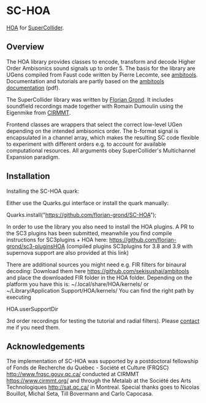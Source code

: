 # SC-HOA

[HOA](https://en.wikipedia.org/wiki/Ambisonics#Higher-order_Ambisonics) for [SuperCollider](http://supercollider.github.io/).

## Overview

The HOA library provides classes to encode, transform and decode Higher Order Ambisonics sound signals up to order 5. The basis for the library are UGens compiled from Faust code written by Pierre Lecomte, see [ambitools](https://github.com/sekisushai/ambitools). Documentation and tutorials are partly based on the [ambitools documentation](https://github.com/sekisushai/ambitools/blob/master/Documentation/documentation.pdf) (pdf).

The SuperCollider library was written by [Florian Grond](http://www.grond.at). It includes soundfield recordings made together with Romain Dumoulin using the Eigenmike from [CIRMMT](http://www.cirmmt.org).

Frontend classes are wrappers that select the correct low-level UGen depending on the intended ambisonics order. The b-format signal is encapsulated in a channel array, which makes the resulting SC code flexible to experiment with different orders e.g. to account for available computational resources. All arguments obey SuperCollider's Multichannel Expansion paradigm.

[^1]: binary files are not included in this repository, see [Installation](#Installation) for details.

## Installation

Installing the SC-HOA quark:

Either use the Quarks.gui interface or install the quark manually:

Quarks.install("https://github.com/florian-grond/SC-HOA");

In order to use the library you also need to install the HOA plugins.
A PR to the SC3 plugins has been submitted, meanwhile you find compile instructions for SC3plugins + HOA here:
https://github.com/florian-grond/sc3-pluginsHOA
(compiled plugins SC3plugins for 3.8 and 3.9 with supernova support are also provided at this link)

There are additional sources you might need e.g. FIR filters for binaural decoding:
Download them here https://github.com/sekisushai/ambitools and place the downloaded FIR folder in the HOA folder.
Depending on the platform you have this is:
~/.local/share/HOA/kernels/ or ~/Library/Application Support/HOA/kernels/
You can find the right path by executing

HOA.userSupportDir

3rd order recordings for testing the tutorial and radial filters). Please [contact](http://www.grond.at/html/submenues/submenu_contact.htm) me if you need them.

## Acknowledgements

The implementation of SC-HOA was supported by a postdoctoral fellowship of Fonds de Recherche du Québec - Société et Culture (FRQSC) http://www.frqsc.gouv.qc.ca/ conducted at CIRMMT https://www.cirmmt.org/ and through the Metalab at the Société des Arts Technologiques http://sat.qc.ca/ in Montreal.
Special thanks goes to Nicolas Bouillot, Michal Seta, Till Bovermann and Carlo Capocasa.
